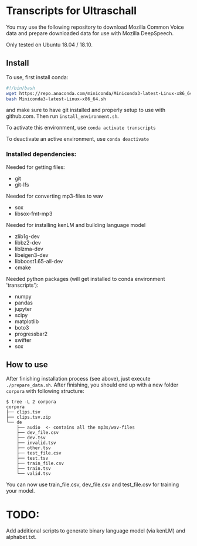 # Transcripts for Ultraschall

You may use the following repository to download Mozilla Common Voice data and prepare downloaded data for use with Mozilla DeepSpeech.

Only tested on Ubuntu 18.04 / 18.10.

## Install

To use, first install conda:

```bash
#!/bin/bash
wget https://repo.anaconda.com/miniconda/Miniconda3-latest-Linux-x86_64.sh
bash Miniconda3-latest-Linux-x86_64.sh
```

and make sure to have git installed and properly setup to use with github.com.
Then run `install_environment.sh`.

To activate this environment, use
`conda activate transcripts`

 To deactivate an active environment, use
`conda deactivate`

### Installed dependencies:

Needed for getting files:

- git
- git-lfs

Needed for converting mp3-files to wav

- sox
- libsox-fmt-mp3

Needed for installing kenLM and building language model

- zlib1g-dev 
- libbz2-dev
- liblzma-dev
- libeigen3-dev
- libboost1.65-all-dev
- cmake

Needed python packages (will get installed to conda environment 'transcripts'):

- numpy
- pandas
- jupyter
- scipy
- matplotlib
- boto3
- progressbar2
- swifter
- sox

## How to use

After finishing installation process (see above), just execute `./prepare_data.sh`. After finishing, you should end up with a new folder `corpora` with following structure:

    $ tree -L 2 corpora 
    corpora
    ├── clips.tsv
    ├── clips.tsv.zip
    └── de
        ├── audio  <- contains all the mp3s/wav-files
        ├── dev_file.csv
        ├── dev.tsv
        ├── invalid.tsv
        ├── other.tsv
        ├── test_file.csv
        ├── test.tsv
        ├── train_file.csv
        ├── train.tsv
        └── valid.tsv

You can now use train_file.csv, dev_file.csv and test_file.csv for training your model.

# TODO:

Add additional scripts to generate binary language model (via kenLM) and alphabet.txt.